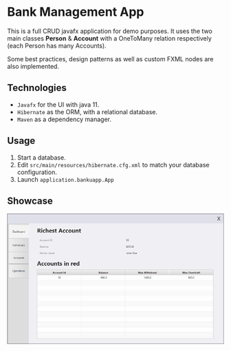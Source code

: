 # Bank Management App
 This is a full CRUD javafx application for demo purposes. It uses the two main classes **Person** & **Account** with a OneToMany relation respectively (each Person has many Accounts).

 Some best practices, design patterns as well as custom FXML nodes are also implemented. 

 ## Technologies

- `Javafx` for the UI with java 11.
- `Hibernate` as the ORM, with a relational database.
- `Maven` as a dependency manager.

## Usage
1. Start a database.
2. Edit `src/main/resources/hibernate.cfg.xml` to match your database configuration.
3. Launch `application.bankuapp.App`

## Showcase
![alt](media/demo_x30ms.gif)
